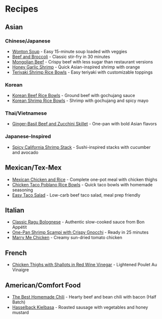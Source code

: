 # Recipes

## Asian

### Chinese/Japanese
* [Wonton Soup](/?recipe=wonton_soup_recipe) - Easy 15-minute soup loaded with veggies
* [Beef and Broccoli](/?recipe=beef_and_broccoli_recipe) - Classic stir-fry in 30 minutes
* [Mongolian Beef](/?recipe=mongolian_beef_recipe) - Crispy beef with less sugar than restaurant versions
* [Honey Garlic Shrimp](/?recipe=honey_garlic_shrimp_recipe) - Quick Asian-inspired shrimp with orange
* [Teriyaki Shrimp Rice Bowls](/?recipe=teriyaki_shrimp_bowls_recipe) - Easy teriyaki with customizable toppings

### Korean
* [Korean Beef Rice Bowls](/?recipe=korean_beef_bowls_recipe) - Ground beef with gochujang sauce
* [Korean Shrimp Rice Bowls](/?recipe=korean_shrimp_bowls_recipe) - Shrimp with gochujang and spicy mayo

### Thai/Vietnamese
* [Ginger-Basil Beef and Zucchini Skillet](/?recipe=ginger_basil_beef_skillet_recipe) - One-pan with bold Asian flavors

### Japanese-Inspired
* [Spicy California Shrimp Stack](/?recipe=shrimp_stack_recipe) - Sushi-inspired stacks with cucumber and avocado

## Mexican/Tex-Mex
* [Mexican Chicken and Rice](/?recipe=mexican_chicken_rice_bowl_recipe) - Complete one-pot meal with chicken thighs
* [Chicken Taco Poblano Rice Bowls](/?recipe=chicken_taco_bowls_recipe) - Quick taco bowls with homemade seasoning
* [Easy Taco Salad](/?recipe=beef_taco_salad_recipe) - Low-carb beef taco salad, meal prep friendly

## Italian
* [Classic Ragu Bolognese](/?recipe=classic_bolognese_recipe) - Authentic slow-cooked sauce from Bon Appétit
* [One-Pan Shrimp Scampi with Crispy Gnocchi](/?recipe=shrimp_scampi_gnocchi_recipe) - Ready in 25 minutes
* [Marry Me Chicken](/?recipe=marry_me_chicken_recipe) - Creamy sun-dried tomato chicken

## French
* [Chicken Thighs with Shallots in Red Wine Vinegar](/?recipe=chicken_thighs_shallots_recipe) - Lightened Poulet Au Vinaigre

## American/Comfort Food
* [The Best Homemade Chili](/?recipe=best_chili_recipe) - Hearty beef and bean chili with bacon (Half Batch)
* [Hasselback Kielbasa](/?recipe=hasselback_kielbasa_recipe) - Roasted sausage with vegetables and honey mustard
